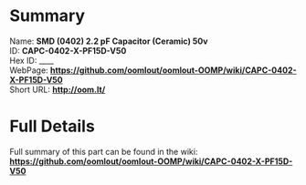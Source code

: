 
Summary
=================
  
Name: __SMD (0402) 2.2 pF Capacitor (Ceramic) 50v__    
ID: __CAPC-0402-X-PF15D-V50__   
Hex ID: ____   
WebPage: __https://github.com/oomlout/oomlout-OOMP/wiki/CAPC-0402-X-PF15D-V50__   
Short URL: __http://oom.lt/__   

Full Details
==========================
Full summary of this part can be found in the wiki:   
__https://github.com/oomlout/oomlout-OOMP/wiki/CAPC-0402-X-PF15D-V50__    

